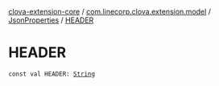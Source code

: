 [clova-extension-core](../../index.md) / [com.linecorp.clova.extension.model](../index.md) / [JsonProperties](index.md) / [HEADER](./-h-e-a-d-e-r.md)

# HEADER

`const val HEADER: `[`String`](https://kotlinlang.org/api/latest/jvm/stdlib/kotlin/-string/index.html)